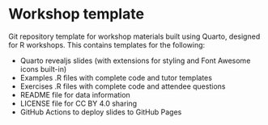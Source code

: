 # Workshop template

Git repository template for workshop materials built using Quarto, designed for R workshops. This contains templates for the following:

* Quarto revealjs slides (with extensions for styling and Font Awesome icons built-in)
* Examples .R files with complete code and tutor templates
* Exercises .R files with complete code and attendee questions
* README file for data information
* LICENSE file for CC BY 4.0 sharing
* GitHub Actions to deploy slides to GitHub Pages